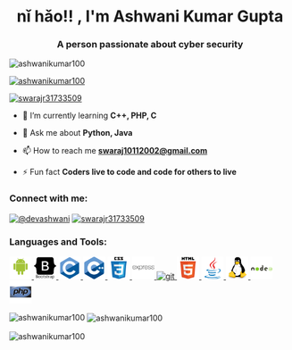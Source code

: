 <h1 align="center"> nǐ hǎo!! , I'm Ashwani Kumar Gupta</h1>
<h3 align="center">A person passionate about cyber security</h3>

<p align="left"> <img src="https://komarev.com/ghpvc/?username=ashwanikumar100&label=Profile%20views&color=0e75b6&style=flat" alt="ashwanikumar100" /> </p>

<p align="left"> <a href="https://github.com/ryo-ma/github-profile-trophy"><img src="https://github-profile-trophy.vercel.app/?username=ashwanikumar100" alt="ashwanikumar100" /></a> </p>

<p align="left"> <a href="https://twitter.com/swarajr31733509" target="blank"><img src="https://img.shields.io/twitter/follow/swarajr31733509?logo=twitter&style=for-the-badge" alt="swarajr31733509" /></a> </p>

- 🌱 I’m currently learning **C++, PHP, C**

- 💬 Ask me about **Python, Java**

- 📫 How to reach me **swaraj10112002@gmail.com**

- ⚡ Fun fact **Coders live to code and code for others to live**

<h3 align="left">Connect with me:</h3>
<p align="left">
<a href="https://dev.to/@devashwani" target="blank"><img align="center" src="https://raw.githubusercontent.com/rahuldkjain/github-profile-readme-generator/master/src/images/icons/Social/devto.svg" alt="@devashwani" height="30" width="40" /></a>
<a href="https://twitter.com/swarajr31733509" target="blank"><img align="center" src="https://raw.githubusercontent.com/rahuldkjain/github-profile-readme-generator/master/src/images/icons/Social/twitter.svg" alt="swarajr31733509" height="30" width="40" /></a>
</p>

<h3 align="left">Languages and Tools:</h3>
<p align="left"> <a href="https://developer.android.com" target="_blank" rel="noreferrer"> <img src="https://raw.githubusercontent.com/devicons/devicon/master/icons/android/android-original-wordmark.svg" alt="android" width="40" height="40"/> </a> <a href="https://getbootstrap.com" target="_blank" rel="noreferrer"> <img src="https://raw.githubusercontent.com/devicons/devicon/master/icons/bootstrap/bootstrap-plain-wordmark.svg" alt="bootstrap" width="40" height="40"/> </a> <a href="https://www.cprogramming.com/" target="_blank" rel="noreferrer"> <img src="https://raw.githubusercontent.com/devicons/devicon/master/icons/c/c-original.svg" alt="c" width="40" height="40"/> </a> <a href="https://www.w3schools.com/cpp/" target="_blank" rel="noreferrer"> <img src="https://raw.githubusercontent.com/devicons/devicon/master/icons/cplusplus/cplusplus-original.svg" alt="cplusplus" width="40" height="40"/> </a> <a href="https://www.w3schools.com/css/" target="_blank" rel="noreferrer"> <img src="https://raw.githubusercontent.com/devicons/devicon/master/icons/css3/css3-original-wordmark.svg" alt="css3" width="40" height="40"/> </a> <a href="https://expressjs.com" target="_blank" rel="noreferrer"> <img src="https://raw.githubusercontent.com/devicons/devicon/master/icons/express/express-original-wordmark.svg" alt="express" width="40" height="40"/> </a> <a href="https://git-scm.com/" target="_blank" rel="noreferrer"> <img src="https://www.vectorlogo.zone/logos/git-scm/git-scm-icon.svg" alt="git" width="40" height="40"/> </a> <a href="https://www.w3.org/html/" target="_blank" rel="noreferrer"> <img src="https://raw.githubusercontent.com/devicons/devicon/master/icons/html5/html5-original-wordmark.svg" alt="html5" width="40" height="40"/> </a> <a href="https://www.java.com" target="_blank" rel="noreferrer"> <img src="https://raw.githubusercontent.com/devicons/devicon/master/icons/java/java-original.svg" alt="java" width="40" height="40"/> </a> <a href="https://www.linux.org/" target="_blank" rel="noreferrer"> <img src="https://raw.githubusercontent.com/devicons/devicon/master/icons/linux/linux-original.svg" alt="linux" width="40" height="40"/> </a> <a href="https://nodejs.org" target="_blank" rel="noreferrer"> <img src="https://raw.githubusercontent.com/devicons/devicon/master/icons/nodejs/nodejs-original-wordmark.svg" alt="nodejs" width="40" height="40"/> </a> <a href="https://www.php.net" target="_blank" rel="noreferrer"> <img src="https://raw.githubusercontent.com/devicons/devicon/master/icons/php/php-original.svg" alt="php" width="40" height="40"/> </a> </p>

<p><img align="left" src="https://github-readme-stats.vercel.app/api/top-langs?username=ashwanikumar100&show_icons=true&locale=en&layout=compact" alt="ashwanikumar100" /></p>

<p>&nbsp;<img align="center" src="https://github-readme-stats.vercel.app/api?username=ashwanikumar100&show_icons=true&locale=en" alt="ashwanikumar100" /></p>

<p><img align="center" src="https://github-readme-streak-stats.herokuapp.com/?user=ashwanikumar100&" alt="ashwanikumar100" /></p>

